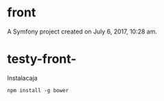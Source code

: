front
=====

A Symfony project created on July 6, 2017, 10:28 am.
# testy-front-

Instalacaja 

    npm install -g bower